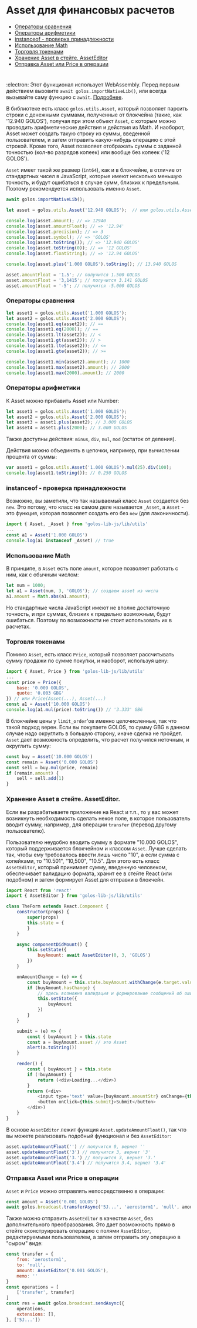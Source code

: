 # Asset для финансовых расчетов

- [Операторы сравнения](./asset.md#операторы-сравнения)
- [Операторы арифметики](./asset.md#операторы-арифметики)
- [instanceof - проверка принадлежности](./asset.md#instanceof---проверка-принадлежности)
- [Использование Math](./asset.md#использование-math)
- [Торговля токенами](./asset.md#торговля-токенами)
- [Хранение Asset в стейте. AssetEditor](./asset.md#хранение-asset-в-стейте-asseteditor)
- [Отправка Asset или Price в операции](./asset.md#отправка-asset-или-price-в-операции)

#

:electron: Этот функционал использует WebAssembly. Перед первым действием вызовите `await golos.importNativeLib()`, или всегда вызывайте саму функцию с `await`. [Подробнее](../wasm.md).

В библиотеке есть класс `golos.utils.Asset`, который позволяет парсить строки с денежными суммами, полученные от блокчейна (такие, как '12.940 GOLOS'), получая при этом объект `Asset`, с которым можно проводить арифметические действия и действия из Math. И наоборот, Asset может создать такую строку из суммы, введенной пользователем, и затем отправить какую-нибудь операцию с этой строкой. Кроме того, Asset позволяет отображать суммы с заданной точностью (кол-во разрядов копеек) или вообще без копеек ('12 GOLOS').

`Asset` имеет такой же размер (`int64`), как и в блокчейне, в отличие от стандартных чисел в JavaScript, которые имеют несколько меньшую точность, и будут ошибаться в случае сумм, близких к предельным. Поэтому рекомендуется использовать именно `Asset`.

```js
await golos.importNativeLib();

let asset = golos.utils.Asset('12.940 GOLOS');  // или golos.utils.Asset(12940, 3, 'GOLOS')

console.log(asset.amount); // => 12940
console.log(asset.amountFloat); // => '12.94'
console.log(asset.precision); // => 3
console.log(asset.symbol); // => 'GOLOS'
console.log(asset.toString()); // => '12.940 GOLOS'
console.log(asset.toString(0)); // => '12 GOLOS'
console.log(asset.floatString); // => '12.94 GOLOS'

console.log(asset.plus('1.000 GOLOS').toString(); // 13.940 GOLOS

asset.amountFloat = '1.5'; // получится 1.500 GOLOS
asset.amountFloat = '3,1415'; // получится 3.141 GOLOS
asset.amountFloat = '-5'; // получится -5.000 GOLOS
```

### Операторы сравнения

```js
let asset1 = golos.utils.Asset('1.000 GOLOS');
let asset2 = golos.utils.Asset('2.000 GOLOS');
console.log(asset1.eq(asset2)); // ==
console.log(asset1.eq(2000)); // ==
console.log(asset1.lt(asset2)); // <
console.log(asset1.gt(asset2)); // >
console.log(asset1.lte(asset2)); // <=
console.log(asset1.gte(asset2)); // >=

console.log(asset1.min(asset2).amount); // 1000
console.log(asset1.max(asset2).amount); // 2000
console.log(asset1.max(2000).amount); // 2000
```

### Операторы арифметики

К Asset можно прибавить Asset или Number:

```js
let asset1 = golos.utils.Asset('1.000 GOLOS');
let asset2 = golos.utils.Asset('2.000 GOLOS');
let asset3 = asset1.plus(asset2); // 3.000 GOLOS
let asset4 = asset1.plus(2000); // 3.000 GOLOS
````

Также доступны действия: `minus`, `div`, `mul`, `mod` (остаток от деления).

Действия можно объединять в цепочки, например, при вычислении процента от суммы:

```js
var asset1 = golos.utils.Asset('1.000 GOLOS').mul(25).div(100);
console.log(asset1.toString()); // 0.250 GOLOS
```

### instanceof - проверка принадлежности

Возможно, вы заметили, что так называемый класс `Asset` создается без `new`. Это потому, что класс на самом деле называется `_Asset`, а `Asset` - это функция, которая позволяет создать его без `new` (для лаконичности).

```js
import { Asset, _Asset } from 'golos-lib-js/lib/utils'
...
const a1 = Asset('1.000 GOLOS')
console.log(a1 instanceof _Asset) // true
```

### Использование Math

В принципе, в `Asset` есть поле `amount`, которое позволяет работать с ним, как с обычным числом:

```js
let num = 1000;
let a1 = Asset(num, 3, 'GOLOS'); // создаем asset из числа
a1.amount = Math.abs(a1.amount);
```
Но стандартные числа JavaScript имеют не вполне достаточную точность, и при суммах, близких к предельно возможным, будут ошибаться. Поэтому по возможности не стоит использовать их в расчетах.

### Торговля токенами

Помимо `Asset`, есть класс `Price`, который позволяет рассчитывать сумму продажи по сумме покупки, и наоборот, используя цену:

```js
import { Asset, Price } from 'golos-lib-js/lib/utils'
...
const price = Price({
    base: '0.009 GOLOS',
    quote: '0.003 GBG'
}) // или Price(Asset(...), Asset(...)
const a1 = Asset('10.000 GOLOS')
console.log(a1.mul(price).toString()) // '3.333' GBG
```

В блокчейне цены у `limit_order`'ов именно целочисленные, так что такой подход верен. Если вы покупаете GOLOS, то сумму GBG в данном случае надо округлить в большую сторону, иначе сделка не пройдет. `Asset` дает возможность определить, что расчет получился неточным, и округлить сумму:
```js
const buy = Asset('10.000 GOLOS')
const remain = Asset('0.000 GOLOS')
const sell = buy.mul(price, remain)
if (remain.amount) {
    sell = sell.add(1)
}
```

### Хранение Asset в стейте. AssetEditor.

Если вы разрабатываете приложение на React и т.п., то у вас может возникнуть необходимость сделать некое поле, в которое пользователь вводит сумму, например, для операции `transfer` (перевод другому пользователю).

Пользователю неудобно вводить сумму в формате "10.000 GOLOS", который поддерживается блокчейном и классом `Asset`. Лучше сделать так, чтобы ему требовалось ввести лишь число "10", а если сумма с копейками, то "10.501", "10,500", "10.5". Для этого есть класс `AssetEditor`, который принимает сумму, введенную человеком, обеспечивает валидацию формата, хранит ее в стейте React (или подобном) и затем формирует Asset для отправки в блокчейн.

```js
import React from 'react'
import { AssetEditor } from 'golos-lib-js/lib/utils'

class TheForm extends React.Component {
    constructor(props) {
        super(props)
        this.state = {
        }
    }

    async componentDidMount() {
        this.setState({
            buyAmount: await AssetEditor(0, 3, 'GOLOS')
        })
    }

    onAmountChange = (e) => {
        const buyAmount = this.state.buyAmount.withChange(e.target.value)
        if (buyAmount.hasChange) {
            // здесь возможна валидация и формирование сообщений об ошибках
            this.setState({
                buyAmount
            })
        }
    }

    submit = (e) => {
        const { buyAmount } = this.state
        const a = buyAmount.asset // это Asset
        alert(a.toString())
    }

    render() {
        const { buyAmount } = this.state
        if (!buyAmount) {
            return (<div>Loading...</div>)
        }
        return (<div>
            <input type='text' value={buyAmount.amountStr} onChange={this.onAmountChange} />
            <button onClick={this.submit}>Submit</button>
        </div>)
    }
}
```

В основе `AssetEditor` лежит функция `Asset.updateAmountFloat()`, так что вы можете реализовать подобный функционал и без `AssetEditor`:

```js
asset.updateAmountFloat('') // получится 0, вернет ''
asset.updateAmountFloat('3') // получится 3, вернет '3'
asset.updateAmountFloat('3.') // получится 3, вернет '3.'
asset.updateAmountFloat('3.4') // получится 3.4, вернет '3.4'
```

### Отправка Asset или Price в операции

`Asset` и `Price` можно отправлять непосредственно в операции:

```js
const amount = Asset('0.001 GOLOS')
await golos.broadcast.transferAsync('5J...', 'aerostorm1', 'null', amount, '')
```

Также можно отправить `AssetEditor` в качестве `Asset`, без дополнительного преобразования. Это дает возможность прямо в стейте сконструировать операцию с полями `AssetEditor`, редактируемыми пользователем, а затем отправить эту операцию в "сыром" виде:

```js
const transfer = {
    from: 'aerostorm1',
    to: 'null',
    amount: AssetEditor('0.001 GOLOS'),
    memo: ''
}
const operations = [
    ['transfer', transfer]
]
const res = await golos.broadcast.sendAsync({
    operations,
    extensions: [],
}, ['5J...'])
```
